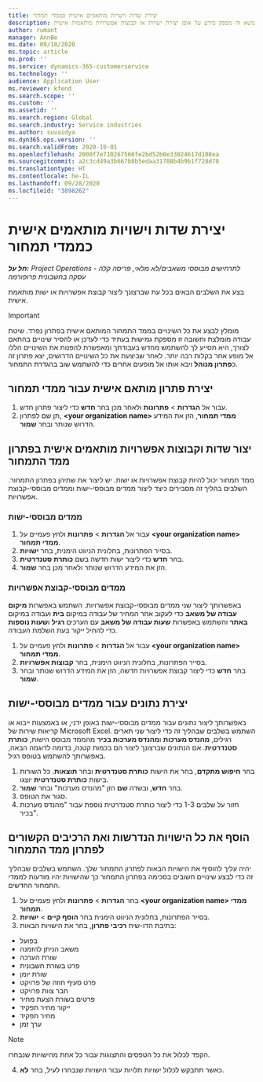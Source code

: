 ```yaml
---
title: יצירת שדות וישויות מותאמים אישית כממדי תמחור
description: נושא זה מספק מידע על אופן יצירת ישויות או קבוצות אפשרויות מותאמות אישית.
author: rumant
manager: AnnBe
ms.date: 09/18/2020
ms.topic: article
ms.prod: ''
ms.service: dynamics-365-customerservice
ms.technology: ''
audience: Application User
ms.reviewer: kfend
ms.search.scope: ''
ms.custom: ''
ms.assetid: ''
ms.search.region: Global
ms.search.industry: Service industries
ms.author: suvaidya
ms.dyn365.ops.version: ''
ms.search.validFrom: 2020-10-01
ms.openlocfilehash: 2000f7e710267560fe2bd52b0e33024617d108ea
ms.sourcegitcommit: a2c3cd49a3b667b8b5edaa31788b4b9b1f728d78
ms.translationtype: HT
ms.contentlocale: he-IL
ms.lasthandoff: 09/28/2020
ms.locfileid: "3898262"
---
```

# <a name="create-custom-fields-and-entities-as-pricing-dimensions"></a>יצירת שדות וישויות מותאמים אישית כממדי תמחור

_**חל על:** Project Operations לתרחישים מבוססי משאבים/לא מלאי, פריסה קלה - עסקה בחשבונית פרופורמה_

בצע את השלבים הבאים בכל עת שברצונך ליצור קבוצת אפשרויות או ישות מותאמת אישית.

> [!IMPORTANT]
> מומלץ לבצע את כל השינויים בממד התמחור המותאם אישית בפתרון נפרד. שיטת עבודה מומלצת וחשובה זו מספקת גמישות בעתיד כדי לעדכן או להסיר שינויים בהתאם לצורך, היא תסייע לך להשתמש מחדש בעבודתך ומאפשרת להפנות את השינויים הללו אל מופע אחר בקלות רבה יותר. לאחר שביצעת את כל השינויים הדרושים, יצא פתרון זה כ**פתרון מנוהל** ויבא אותו אל מופעים אחרים כדי להשתמש שוב בהגדרת התמחור.


## <a name="create-a-custom-solution-for-pricing-dimensions"></a>יצירת פתרון מותאם אישית עבור ממדי תמחור
1. עבור אל **הגדרות** > **פתרונות** ולאחר מכן בחר **חדש** כדי ליצור פתרון חדש. 
2. תן שם לפתרון, **\<your organization name> ממדי תמחור**, הזן את המידע הדרוש שנותר ובחר **שמור**.
  
## <a name="create-custom-fields-and-option-sets-in-the-pricing-dimension-solution"></a>יצור שדות וקבוצות אפשרויות מותאמים אישית בפתרון ממד התמחור

ממד תמחור יכול להיות קבוצת אפשרויות או ישות. יש ליצור את שתיהן בפתרון התמחור. השלבים בהליך זה מסבירים כיצד ליצור ממדים מבוססי-ישות וממדים מבוססי-קבוצת אפשרויות.

### <a name="entity-based-dimensions"></a>ממדים מבוססי-ישות

1. עבור אל **הגדרות** > **פתרונות** ולחץ פעמיים על **\<your organization name> ממדי תמחור**.
2. בסייר הפתרונות, בחלונית הניווט הימנית, בחר **ישויות**.
3. בחר **חדש** כדי ליצור ישות חדשה בשם **כותרת סטנדרטית**. 
4. הזן את המידע הדרוש שנותר ולאחר מכן בחר **שמור**.


### <a name="option-set-based-dimensions"></a>ממדים מבוססי-קבוצת אפשרויות 
באפשרותך ליצור שני ממדים מבוססי-קבוצת אפשרויות. השתמש באפשרות **מיקום עבודה של משאב** כדי לעקוב אחר המחיר של עבודה במיקום **בית** ועבודה במיקום **באתר** והשתמש באפשרות **שעות עבודה של משאב** עם הערכים **רגיל** ו**שעות נוספות** כדי להחיל ייקור בעת השלמת העבודה.


1. עבור אל **הגדרות** > **פתרונות** ולחץ פעמיים על **\<your organization name> ממדי תמחור**. 
2. בסייר הפתרונות, בחלונית הניווט הימנית, בחר **קבוצות אפשרויות**. 
3. בחר **חדש** כדי ליצור קבוצת אפשרויות חדשה, הזן את המידע הדרוש שנותר ובחר **שמור**.

## <a name="create-data-for-entity-based-dimensions"></a>יצירת נתונים עבור ממדים מבוססי-ישות

באפשרותך ליצור נתונים עבור ממדים מבוססי-ישות באופן ידני, או באמצעות ייבוא או קריאות שירות של Microsoft Excel. השתמש בשלבים שבהליך זה כדי ליצור שני תארים רגילים, **מהנדס מערכות** ו**מהנדס מערכות בכיר** מהממד מבוסס הישות, **כותרת סטנדרטית**. אם הנתונים שברצונך ליצור הם בכמות קטנה, בדומה לדוגמה הבאה, באפשרותך להשתמש בטופס רגיל.

1. בחר **חיפוש מתקדם**, בחר את הישות **כותרת סטנדרטית** ובחר **תוצאות**. כל השורות בישות **כותרת סטנדרטית** יוצגו.
2. בחר **חדש**, ובשדה **שם** הזן "מהנדס מערכות" ובחר **שמור**.
3. סגור את הטופס. 
4. חזור על שלבים 1-3 כדי ליצור כותרת סטנדרטית נוספת עבור "מהנדס מערכות בכיר".

## <a name="add-all-required-entities-and-related-components-to-the-pricing-dimension-solution"></a>הוסף את כל הישויות הנדרשות ואת הרכיבים הקשורים לפתרון ממד התמחור
יהיה עליך להוסיף את הישויות הבאות לפתרון התמחור שלך. השתמש בשלבים שבהליך זה כדי לבצע שינויים חשובים בסכימה בפתרון התמחור כך שהישויות יהיו מודעות לממדי התמחור החדשים.

1. בחר **הגדרות** > **פתרונות** ולחץ פעמיים על **\<your organization name> ממדי תמחור**. 
2. בסייר הפתרונות, בחלונית הניווט הימנית בחר **הוסף קיים**  > **ישויות**.
3. בתיבת הדו-שיח **רכיבי פתרון**, בחר את הישויות הבאות:

  - בפועל
  - משאב הניתן להזמנה
  - שורת הערכה
  - פרט בשורת חשבונית
  - שורת יומן
  - פרט סעיף חוזה של פרויקט
  - חבר צוות פרויקט
  - פרטים בשורת הצעת מחיר
  - ייקור מחיר תפקיד
  - מחיר תפקיד 
  - ערך זמן 


> [!NOTE]
> הקפד לכלול את כל הטפסים והתצוגות עבור כל אחת מהישויות שנבחרו.

4. כאשר תתבקש לכלול ישויות תלויות עבור הישויות שנבחרו לעיל, בחר **לא**.

